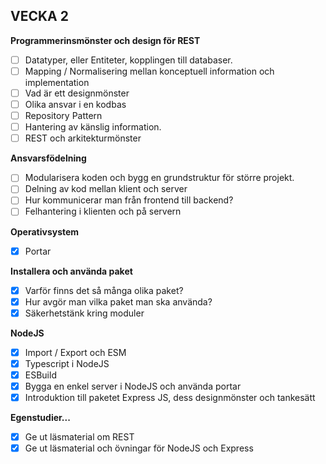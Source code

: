 ## VECKA 2

**Programmerinsmönster och design för REST**

- [ ] Datatyper, eller Entiteter, kopplingen till databaser.
- [ ] Mapping / Normalisering mellan konceptuell information och implementation
- [ ] Vad är ett designmönster
- [ ] Olika ansvar i en kodbas
- [ ] Repository Pattern
- [ ] Hantering av känslig information.
- [ ] REST och arkitekturmönster

**Ansvarsfödelning**

- [ ] Modularisera koden och bygg en grundstruktur för större projekt.
- [ ] Delning av kod mellan klient och server
- [ ] Hur kommunicerar man från frontend till backend?
- [ ] Felhantering i klienten och på servern

**Operativsystem**

- [x] Portar

**Installera och använda paket**

- [x] Varför finns det så många olika paket?
- [x] Hur avgör man vilka paket man ska använda?
- [x] Säkerhetstänk kring moduler

**NodeJS**

- [x] Import / Export och ESM
- [x] Typescript i NodeJS
- [x] ESBuild
- [x] Bygga en enkel server i NodeJS och använda portar
- [x] Introduktion till paketet Express JS, dess designmönster och tankesätt

**Egenstudier...**

- [x] Ge ut läsmaterial om REST
- [x] Ge ut läsmaterial och övningar för NodeJS och Express
